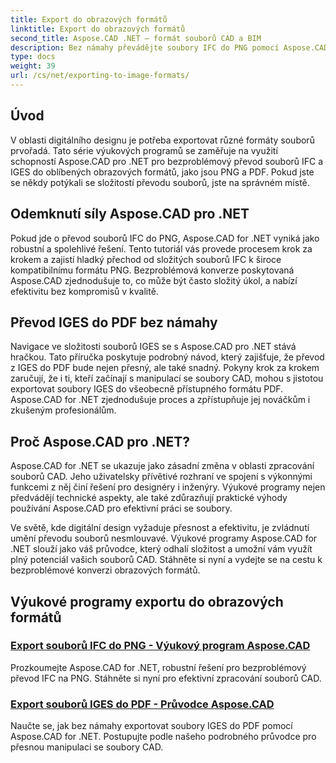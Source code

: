 ```yaml
---
title: Export do obrazových formátů
linktitle: Export do obrazových formátů
second_title: Aspose.CAD .NET – formát souborů CAD a BIM
description: Bez námahy převádějte soubory IFC do PNG pomocí Aspose.CAD pro .NET. Objevte bezproblémové zpracování a stahování souborů CAD pro efektivní manipulaci se soubory.
type: docs
weight: 39
url: /cs/net/exporting-to-image-formats/
---
```


## Úvod

V oblasti digitálního designu je potřeba exportovat různé formáty souborů prvořadá. Tato série výukových programů se zaměřuje na využití schopností Aspose.CAD pro .NET pro bezproblémový převod souborů IFC a IGES do oblíbených obrazových formátů, jako jsou PNG a PDF. Pokud jste se někdy potýkali se složitostí převodu souborů, jste na správném místě.

## Odemknutí síly Aspose.CAD pro .NET

Pokud jde o převod souborů IFC do PNG, Aspose.CAD for .NET vyniká jako robustní a spolehlivé řešení. Tento tutoriál vás provede procesem krok za krokem a zajistí hladký přechod od složitých souborů IFC k široce kompatibilnímu formátu PNG. Bezproblémová konverze poskytovaná Aspose.CAD zjednodušuje to, co může být často složitý úkol, a nabízí efektivitu bez kompromisů v kvalitě.

## Převod IGES do PDF bez námahy

Navigace ve složitosti souborů IGES se s Aspose.CAD pro .NET stává hračkou. Tato příručka poskytuje podrobný návod, který zajišťuje, že převod z IGES do PDF bude nejen přesný, ale také snadný. Pokyny krok za krokem zaručují, že i ti, kteří začínají s manipulací se soubory CAD, mohou s jistotou exportovat soubory IGES do všeobecně přístupného formátu PDF. Aspose.CAD for .NET zjednodušuje proces a zpřístupňuje jej nováčkům i zkušeným profesionálům.

## Proč Aspose.CAD pro .NET?

Aspose.CAD for .NET se ukazuje jako zásadní změna v oblasti zpracování souborů CAD. Jeho uživatelsky přívětivé rozhraní ve spojení s výkonnými funkcemi z něj činí řešení pro designéry i inženýry. Výukové programy nejen předvádějí technické aspekty, ale také zdůrazňují praktické výhody používání Aspose.CAD pro efektivní práci se soubory.

Ve světě, kde digitální design vyžaduje přesnost a efektivitu, je zvládnutí umění převodu souborů nesmlouvavé. Výukové programy Aspose.CAD for .NET slouží jako váš průvodce, který odhalí složitost a umožní vám využít plný potenciál vašich souborů CAD. Stáhněte si nyní a vydejte se na cestu k bezproblémové konverzi obrazových formátů.
## Výukové programy exportu do obrazových formátů
### [Export souborů IFC do PNG - Výukový program Aspose.CAD](./exporting-ifc-files-to-png/)
Prozkoumejte Aspose.CAD for .NET, robustní řešení pro bezproblémový převod IFC na PNG. Stáhněte si nyní pro efektivní zpracování souborů CAD.
### [Export souborů IGES do PDF - Průvodce Aspose.CAD](./exporting-iges-files-to-pdf/)
Naučte se, jak bez námahy exportovat soubory IGES do PDF pomocí Aspose.CAD for .NET. Postupujte podle našeho podrobného průvodce pro přesnou manipulaci se soubory CAD.
